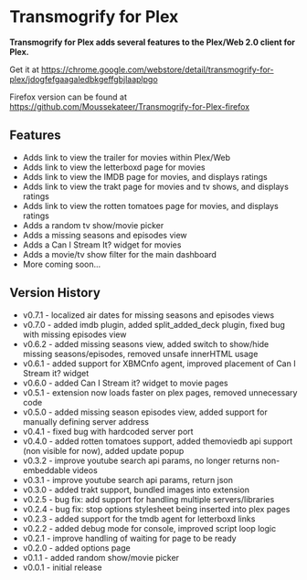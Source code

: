 Transmogrify for Plex
==============
**Transmogrify for Plex adds several features to the Plex/Web 2.0 client for Plex.**

Get it at https://chrome.google.com/webstore/detail/transmogrify-for-plex/jdogfefgaagaledbkgeffgbjlaaplpgo

Firefox version can be found at https://github.com/Moussekateer/Transmogrify-for-Plex-firefox

Features
--------------
- Adds link to view the trailer for movies within Plex/Web
- Adds link to view the letterboxd page for movies
- Adds link to view the IMDB page for movies, and displays ratings
- Adds link to view the trakt page for movies and tv shows, and displays ratings
- Adds link to view the rotten tomatoes page for movies, and displays ratings
- Adds a random tv show/movie picker
- Adds a missing seasons and episodes view
- Adds a Can I Stream It? widget for movies
- Adds a movie/tv show filter for the main dashboard
- More coming soon...

Version History
--------------
- v0.7.1 - localized air dates for missing seasons and episodes views
- v0.7.0 - added imdb plugin, added split_added_deck plugin, fixed bug with missing episodes view
- v0.6.2 - added missing seasons view, added switch to show/hide missing seasons/episodes, removed unsafe innerHTML usage
- v0.6.1 - added support for XBMCnfo agent, improved placement of Can I Stream it? widget
- v0.6.0 - added Can I Stream it? widget to movie pages
- v0.5.1 - extension now loads faster on plex pages, removed unnecessary code
- v0.5.0 - added missing season episodes view, added support for manually defining server address
- v0.4.1 - fixed bug with hardcoded server port
- v0.4.0 - added rotten tomatoes support, added themoviedb api support (non visible for now), added update popup
- v0.3.2 - improve youtube search api params, no longer returns non-embeddable videos
- v0.3.1 - improve youtube search api params, return json
- v0.3.0 - added trakt support, bundled images into extension
- v0.2.5 - bug fix: add support for handling multiple servers/libraries
- v0.2.4 - bug fix: stop options stylesheet being inserted into plex pages
- v0.2.3 - added support for the tmdb agent for letterboxd links
- v0.2.2 - added debug mode for console, improved script loop logic
- v0.2.1 - improve handling of waiting for page to be ready
- v0.2.0 - added options page
- v0.1.1 - added random show/movie picker
- v0.0.1 - initial release